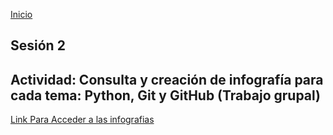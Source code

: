 <!-- No borrar o modificar -->
[Inicio](./index.md)

## Sesión 2


<!-- Su documentación aquí -->

## Actividad: Consulta y creación de infografía para cada tema: Python, Git y GitHub (Trabajo grupal)

[Link Para Acceder a las infografias](https://drive.google.com/drive/folders/10rTV7lOI-9oSpCLKG96p49-MW5dR7AP0?usp=sharing)




